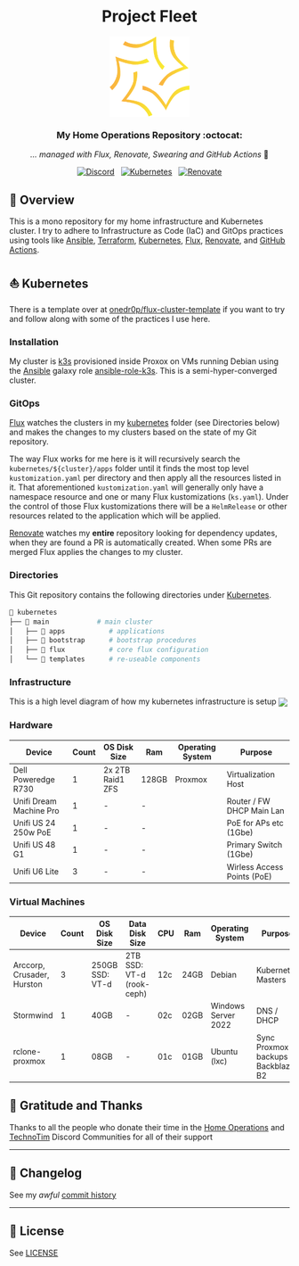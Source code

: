 <div align="center">

# Project Fleet
<img src="https://raw.githubusercontent.com/gavinmcfall/home-ops/main/docs/src/assets/Fleet.png" align="center" width="144px" height="144px"/>

### My Home Operations Repository :octocat:
_... managed with Flux, Renovate, Swearing and GitHub Actions_ 🤖

</div>

<div align="center">

[![Discord](https://img.shields.io/discord/673534664354430999?style=for-the-badge&label&logo=discord&logoColor=white&color=blue)](https://discord.gg/home-operations)&nbsp;&nbsp;
[![Kubernetes](https://img.shields.io/badge/dynamic/yaml?url=https%3A%2F%2Fraw.githubusercontent.com%2Fonedr0p%2Fhome-ops%2Fmain%2Fkubernetes%2Fmain%2Fapps%2Ftools%2Fsystem-upgrade-controller%2Fplans%2Fserver.yaml&query=%24.spec.version&style=for-the-badge&logo=kubernetes&logoColor=white&label=%20)](https://k3s.io/)&nbsp;&nbsp;
[![Renovate](https://img.shields.io/github/actions/workflow/status/gavinmcfall/home-ops/renovate.yaml?branch=main&label=&logo=renovatebot&style=for-the-badge&color=blue)](https://github.com/gavinmcfall/home-ops/actions/workflows/renovate.yaml)

</div>

## 📖 Overview

This is a mono repository for my home infrastructure and Kubernetes cluster. I try to adhere to Infrastructure as Code (IaC) and GitOps practices using tools like [Ansible](https://www.ansible.com/), [Terraform](https://www.terraform.io/), [Kubernetes](https://kubernetes.io/), [Flux](https://github.com/fluxcd/flux2), [Renovate](https://github.com/renovatebot/renovate), and [GitHub Actions](https://github.com/features/actions).

## ⛵ Kubernetes

There is a template over at [onedr0p/flux-cluster-template](https://github.com/onedr0p/flux-cluster-template) if you want to try and follow along with some of the practices I use here.

### Installation

My cluster is [k3s](https://k3s.io/) provisioned inside Proxox on VMs running Debian using the [Ansible](https://www.ansible.com/) galaxy role [ansible-role-k3s](https://github.com/PyratLabs/ansible-role-k3s). This is a semi-hyper-converged cluster.

### GitOps

[Flux](https://github.com/fluxcd/flux2) watches the clusters in my [kubernetes](./kubernetes/) folder (see Directories below) and makes the changes to my clusters based on the state of my Git repository.

The way Flux works for me here is it will recursively search the `kubernetes/${cluster}/apps` folder until it finds the most top level `kustomization.yaml` per directory and then apply all the resources listed in it. That aforementioned `kustomization.yaml` will generally only have a namespace resource and one or many Flux kustomizations (`ks.yaml`). Under the control of those Flux kustomizations there will be a `HelmRelease` or other resources related to the application which will be applied.

[Renovate](https://github.com/renovatebot/renovate) watches my **entire** repository looking for dependency updates, when they are found a PR is automatically created. When some PRs are merged Flux applies the changes to my cluster.

### Directories

This Git repository contains the following directories under [Kubernetes](./kubernetes/).

```sh
📁 kubernetes
├── 📁 main            # main cluster
│   ├── 📁 apps           # applications
│   ├── 📁 bootstrap      # bootstrap procedures
│   ├── 📁 flux           # core flux configuration
│   └── 📁 templates      # re-useable components
```
### Infrastructure

This is a high level diagram of how my kubernetes infrastructure is setup
<img src="https://raw.githubusercontent.com/gavinmcfall/home-ops/main/docs/src/assets/Nerdz_Infrastructure_v1.png" align="center"/>

### Hardware

| Device                      | Count | OS Disk Size      | Ram   | Operating System | Purpose                     |
|-----------------------------|-------|-------------------|-------|------------------|-----------------------------|
| Dell Poweredge R730         | 1     | 2x 2TB Raid1 ZFS  | 128GB | Proxmox          | Virtualization Host         |
| Unifi Dream Machine Pro     | 1     | -                 | -     |                  | Router / FW DHCP Main Lan   |
| Unifi US 24 250w PoE        | 1     | -                 | -     |                  | PoE for APs etc (1Gbe)      |
| Unifi US 48 G1              | 1     | -                 | -     |                  | Primary Switch (1Gbe)       |
| Unifi U6 Lite               | 3     | -                 | -     |                  | Wirless Access Points (PoE) |

### Virtual Machines

| Device                      | Count | OS Disk Size    | Data Disk Size             | CPU | Ram  | Operating System    | Purpose                              |
|-----------------------------|-------|-----------------|----------------------------|-----|------|---------------------|--------------------------------------|
| Arccorp, Crusader, Hurston  | 3     | 250GB SSD: VT-d | 2TB SSD: VT-d (rook-ceph)  | 12c | 24GB | Debian              | Kubernetes Masters                   |
| Stormwind                   | 1     | 40GB            | -                          | 02c | 02GB | Windows Server 2022 | DNS / DHCP                           |
| rclone-proxmox              | 1     | 08GB            | -                          | 01c | 01GB | Ubuntu (lxc)        | Sync Proxmox backups to Backblaze B2 |

## 🤝 Gratitude and Thanks

Thanks to all the people who donate their time in the [Home Operations](https://discord.gg/home-operations) and [TechnoTim](https://l.technotim.live/discord) Discord Communities for all of their support

---

## 📜 Changelog

See my _awful_ [commit history](https://github.com/gavinmcfall/home-ops/commits/main)

---

## 🔏 License

See [LICENSE](./LICENSE)
